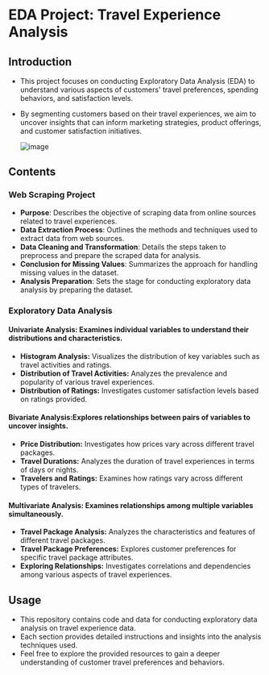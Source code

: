# EDA Project: Travel Experience Analysis

## Introduction

* This project focuses on conducting Exploratory Data Analysis (EDA) to understand various aspects of customers' travel preferences, spending behaviors, and satisfaction levels.
*  By segmenting customers based on their travel experiences, we aim to uncover insights that can inform marketing strategies, product offerings, and customer satisfaction initiatives.


    ![image](https://github.com/ayeshasidhikha188/EDA-Project-On-Travelling-/assets/147414813/ca120009-26f9-47fb-bdc2-d661a6c57c98)


## Contents

### Web Scraping Project
* **Purpose**: Describes the objective of scraping data from online sources related to travel experiences.
* **Data Extraction Process**: Outlines the methods and techniques used to extract data from web sources.
* **Data Cleaning and Transformation**: Details the steps taken to preprocess and prepare the scraped data for analysis.
* **Conclusion for Missing Values**: Summarizes the approach for handling missing values in the dataset.
* **Analysis Preparation**: Sets the stage for conducting exploratory data analysis by preparing the dataset.

### Exploratory Data Analysis
#### Univariate Analysis: Examines individual variables to understand their distributions and characteristics.
* **Histogram Analysis:** Visualizes the distribution of key variables such as travel activities and ratings.
* **Distribution of Travel Activities:**  Analyzes the prevalence and popularity of various travel experiences.
* **Distribution of Ratings:** Investigates customer satisfaction levels based on ratings provided.
#### Bivariate Analysis:Explores relationships between pairs of variables to uncover insights.
* **Price Distribution:** Investigates how prices vary across different travel packages.
* **Travel Durations:** Analyzes the duration of travel experiences in terms of days or nights.
* **Travelers and Ratings:** Examines how ratings vary across different types of travelers.
#### Multivariate Analysis: Examines relationships among multiple variables simultaneously.
* **Travel Package Analysis:** Analyzes the characteristics and features of different travel packages.
* **Travel Package Preferences:** Explores customer preferences for specific travel package attributes.
* **Exploring Relationships:**  Investigates correlations and dependencies among various aspects of travel experiences.
  
## Usage
* This repository contains code and data for conducting exploratory data analysis on travel experience data.
* Each section provides detailed instructions and insights into the analysis techniques used.
* Feel free to explore the provided resources to gain a deeper understanding of customer travel preferences and behaviors.

